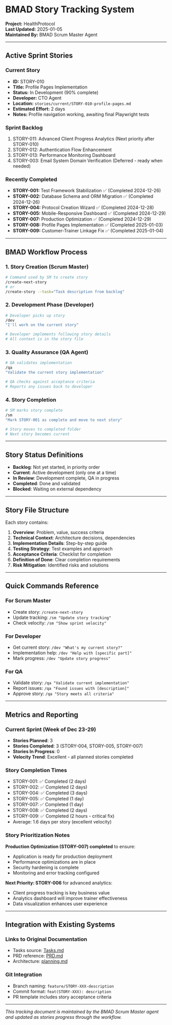 # BMAD Story Tracking System

**Project:** HealthProtocol  
**Last Updated:** 2025-01-05  
**Maintained By:** BMAD Scrum Master Agent  

---

## Active Sprint Stories

### Current Story
- **ID:** STORY-010
- **Title:** Profile Pages Implementation
- **Status:** In Development (90% complete)
- **Developer:** CTO Agent
- **Location:** `stories/current/STORY-010-profile-pages.md`
- **Estimated Effort:** 2 days
- **Notes:** Profile navigation working, awaiting final Playwright tests

### Sprint Backlog
1. STORY-011: Advanced Client Progress Analytics (Next priority after STORY-010)
2. STORY-012: Authentication Flow Enhancement
3. STORY-013: Performance Monitoring Dashboard
4. STORY-003: Email System Domain Verification (Deferred - ready when needed)

### Recently Completed
- **STORY-001:** Test Framework Stabilization ✅ (Completed 2024-12-26)
- **STORY-002:** Database Schema and ORM Migration ✅ (Completed 2024-12-26)
- **STORY-004:** Protocol Creation Wizard ✅ (Completed 2024-12-28)
- **STORY-005:** Mobile-Responsive Dashboard ✅ (Completed 2024-12-29)
- **STORY-007:** Production Optimization ✅ (Completed 2024-12-29)
- **STORY-008:** Profile Pages Implementation ✅ (Completed 2025-01-03)
- **STORY-009:** Customer-Trainer Linkage Fix ✅ (Completed 2025-01-04)

---

## BMAD Workflow Process

### 1. Story Creation (Scrum Master)
```bash
# Command used by SM to create story
/create-next-story
# or
/create-story --task="Task description from backlog"
```

### 2. Development Phase (Developer)
```bash
# Developer picks up story
/dev
"I'll work on the current story"

# Developer implements following story details
# All context is in the story file
```

### 3. Quality Assurance (QA Agent)
```bash
# QA validates implementation
/qa
"Validate the current story implementation"

# QA checks against acceptance criteria
# Reports any issues back to developer
```

### 4. Story Completion
```bash
# SM marks story complete
/sm
"Mark STORY-001 as complete and move to next story"

# Story moves to completed folder
# Next story becomes current
```

---

## Story Status Definitions

- **Backlog**: Not yet started, in priority order
- **Current**: Active development (only one at a time)
- **In Review**: Development complete, QA in progress
- **Completed**: Done and validated
- **Blocked**: Waiting on external dependency

---

## Story File Structure

Each story contains:
1. **Overview**: Problem, value, success criteria
2. **Technical Context**: Architecture decisions, dependencies
3. **Implementation Details**: Step-by-step guide
4. **Testing Strategy**: Test examples and approach
5. **Acceptance Criteria**: Checklist for completion
6. **Definition of Done**: Clear completion requirements
7. **Risk Mitigation**: Identified risks and solutions

---

## Quick Commands Reference

### For Scrum Master
- Create story: `/create-next-story`
- Update tracking: `/sm "Update story tracking"`
- Check velocity: `/sm "Show sprint velocity"`

### For Developer
- Get current story: `/dev "What's my current story?"`
- Implementation help: `/dev "Help with [specific part]"`
- Mark progress: `/dev "Update story progress"`

### For QA
- Validate story: `/qa "Validate current implementation"`
- Report issues: `/qa "Found issues with [description]"`
- Approve story: `/qa "Story meets all criteria"`

---

## Metrics and Reporting

### Current Sprint (Week of Dec 23-29)
- **Stories Planned**: 3
- **Stories Completed**: 3 (STORY-004, STORY-005, STORY-007)
- **Stories In Progress**: 0
- **Velocity Trend**: Excellent - all planned stories completed

### Story Completion Times
- STORY-001: ✅ Completed (2 days)
- STORY-002: ✅ Completed (2 days)
- STORY-004: ✅ Completed (3 days)
- STORY-005: ✅ Completed (1 day)
- STORY-007: ✅ Completed (1 day)
- STORY-008: ✅ Completed (2 days)
- STORY-009: ✅ Completed (2 hours - critical fix)
- Average: 1.6 days per story (excellent velocity)

### Story Prioritization Notes
**Production Optimization (STORY-007) completed** to ensure:
- Application is ready for production deployment
- Performance optimizations are in place
- Security hardening is complete
- Monitoring and error tracking configured

**Next Priority: STORY-006** for advanced analytics:
- Client progress tracking is key business value
- Analytics dashboard will improve trainer effectiveness
- Data visualization enhances user experience

---

## Integration with Existing Systems

### Links to Original Documentation
- Tasks source: [Tasks.md](../Tasks.md)
- PRD reference: [PRD.md](../PRD.md)
- Architecture: [planning.md](../planning.md)

### Git Integration
- Branch naming: `feature/STORY-XXX-description`
- Commit format: `feat(STORY-XXX): description`
- PR template includes story acceptance criteria

---

_This tracking document is maintained by the BMAD Scrum Master agent and updated as stories progress through the workflow._
